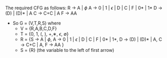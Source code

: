<!-- S → A | ɛ
A → 0 | 1 | A+A | ɛ | AA | (A) | A*


**better**
S → A | C | D | F
A → 0 | 1 | AA | D | C
C → A+A
D → (A)
F → A* | C* | D*


V1
S → A
A → 0 | 1 | D | C | F | 0* | 1* | e
D → (D) | (D)* | A
C → C+C | A
F → AA

Refined: -->
The required CFG as follows:
R → A | $\phi$
A → 0 | 1 | $\epsilon$ | D | C | F | 0* | 1* 
D → (D) | (D)* | A
C → C+C | A
F → AA

*   So G = (V,T,R,S) where
    *   V = {R,A,B,C,D,F}
    *   T = {0, 1, (, ), +,∗, $\epsilon$, ∅}
    *   R = {S → A | $\phi$,
        A → 0 | 1 | $\epsilon$ | D | C | F | 0* | 1*, 
        D → (D) | (D)* | A,
        C → C+C | A,
        F → AA }
    *   S = {R} (the variable to the left of first arrow)